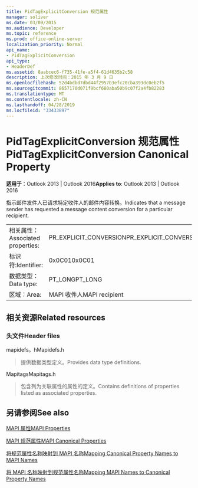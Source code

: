 ```yaml
---
title: PidTagExplicitConversion 规范属性
manager: soliver
ms.date: 03/09/2015
ms.audience: Developer
ms.topic: reference
ms.prod: office-online-server
localization_priority: Normal
api_name:
- PidTagExplicitConversion
api_type:
- HeaderDef
ms.assetid: 8aabcec6-f735-41fe-a5f4-61d4635b2c58
description: 上次修改时间：2015 年 3 月 9 日
ms.openlocfilehash: 52d4bdbd7dbd44f2957b3efc20cba393dc0eb2f5
ms.sourcegitcommit: 8657170d071f9bcf680aba50b9c07f2a4fb82283
ms.translationtype: MT
ms.contentlocale: zh-CN
ms.lasthandoff: 04/28/2019
ms.locfileid: "33433897"
---
```

# <a name="pidtagexplicitconversion-canonical-property"></a><span data-ttu-id="4ae68-103">PidTagExplicitConversion 规范属性</span><span class="sxs-lookup"><span data-stu-id="4ae68-103">PidTagExplicitConversion Canonical Property</span></span>

  
  
<span data-ttu-id="4ae68-104">**适用于**：Outlook 2013 | Outlook 2016</span><span class="sxs-lookup"><span data-stu-id="4ae68-104">**Applies to**: Outlook 2013 | Outlook 2016</span></span> 
  
<span data-ttu-id="4ae68-105">指示邮件发件人已请求特定收件人的邮件内容转换。</span><span class="sxs-lookup"><span data-stu-id="4ae68-105">Indicates that a message sender has requested a message content conversion for a particular recipient.</span></span>
  
|||
|:-----|:-----|
|<span data-ttu-id="4ae68-106">相关属性：</span><span class="sxs-lookup"><span data-stu-id="4ae68-106">Associated properties:</span></span>  <br/> |<span data-ttu-id="4ae68-107">PR_EXPLICIT_CONVERSION</span><span class="sxs-lookup"><span data-stu-id="4ae68-107">PR_EXPLICIT_CONVERSION</span></span>  <br/> |
|<span data-ttu-id="4ae68-108">标识符:</span><span class="sxs-lookup"><span data-stu-id="4ae68-108">Identifier:</span></span>  <br/> |<span data-ttu-id="4ae68-109">0x0C01</span><span class="sxs-lookup"><span data-stu-id="4ae68-109">0x0C01</span></span>  <br/> |
|<span data-ttu-id="4ae68-110">数据类型：</span><span class="sxs-lookup"><span data-stu-id="4ae68-110">Data type:</span></span>  <br/> |<span data-ttu-id="4ae68-111">PT_LONG</span><span class="sxs-lookup"><span data-stu-id="4ae68-111">PT_LONG</span></span>  <br/> |
|<span data-ttu-id="4ae68-112">区域：</span><span class="sxs-lookup"><span data-stu-id="4ae68-112">Area:</span></span>  <br/> |<span data-ttu-id="4ae68-113">MAPI 收件人</span><span class="sxs-lookup"><span data-stu-id="4ae68-113">MAPI recipient</span></span>  <br/> |
   
## <a name="related-resources"></a><span data-ttu-id="4ae68-114">相关资源</span><span class="sxs-lookup"><span data-stu-id="4ae68-114">Related resources</span></span>

### <a name="header-files"></a><span data-ttu-id="4ae68-115">头文件</span><span class="sxs-lookup"><span data-stu-id="4ae68-115">Header files</span></span>

<span data-ttu-id="4ae68-116">mapidefs。h</span><span class="sxs-lookup"><span data-stu-id="4ae68-116">Mapidefs.h</span></span>
  
> <span data-ttu-id="4ae68-117">提供数据类型定义。</span><span class="sxs-lookup"><span data-stu-id="4ae68-117">Provides data type definitions.</span></span>
    
<span data-ttu-id="4ae68-118">Mapitags</span><span class="sxs-lookup"><span data-stu-id="4ae68-118">Mapitags.h</span></span>
  
> <span data-ttu-id="4ae68-119">包含列为关联属性的属性的定义。</span><span class="sxs-lookup"><span data-stu-id="4ae68-119">Contains definitions of properties listed as associated properties.</span></span>
    
## <a name="see-also"></a><span data-ttu-id="4ae68-120">另请参阅</span><span class="sxs-lookup"><span data-stu-id="4ae68-120">See also</span></span>



[<span data-ttu-id="4ae68-121">MAPI 属性</span><span class="sxs-lookup"><span data-stu-id="4ae68-121">MAPI Properties</span></span>](mapi-properties.md)
  
[<span data-ttu-id="4ae68-122">MAPI 规范属性</span><span class="sxs-lookup"><span data-stu-id="4ae68-122">MAPI Canonical Properties</span></span>](mapi-canonical-properties.md)
  
[<span data-ttu-id="4ae68-123">将规范属性名称映射到 MAPI 名称</span><span class="sxs-lookup"><span data-stu-id="4ae68-123">Mapping Canonical Property Names to MAPI Names</span></span>](mapping-canonical-property-names-to-mapi-names.md)
  
[<span data-ttu-id="4ae68-124">将 MAPI 名称映射到规范属性名称</span><span class="sxs-lookup"><span data-stu-id="4ae68-124">Mapping MAPI Names to Canonical Property Names</span></span>](mapping-mapi-names-to-canonical-property-names.md)

